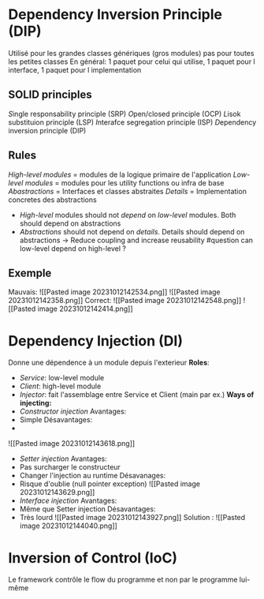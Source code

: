 # Dependency Inversion Principle (DIP)
Utilisé pour les grandes classes génériques (gros modules) pas pour toutes les petites classes
En général: 1 paquet pour celui qui utilise, 1 paquet pour l interface, 1 paquet pour l implementation
## SOLID principles
*S*ingle responsability principle (SRP)
*O*pen/closed principle (OCP)
*L*isok substituion principle (LSP)
*I*nterafce segregation principle (ISP)
*D*ependency inversion principle (DIP)
## Rules
*High-level modules* = modules de la logique primaire de l'application
*Low-level modules* = modules pour les utility functions ou infra de base
*Abastractions* = Interfaces et classes abstraites
*Details* = Implementation concretes des abstractions
- *High-level* modules should not *depend* on *low-level* modules. Both should depend on abstractions
- *Abstractions* should not depend on *details*. Details should depend on abstractions
-> Reduce coupling and increase reusability
#question can low-level depend on high-level ?
## Exemple
Mauvais:
![[Pasted image 20231012142534.png]]
![[Pasted image 20231012142358.png]]
Correct:
![[Pasted image 20231012142548.png]]
![[Pasted image 20231012142414.png]]
# Dependency Injection (DI)
Donne une dépendence à un module depuis l'exterieur
**Roles**:
- *Service*: low-level module
- *Client*: high-level module
- *Injector*: fait l'assemblage entre Service et Client (main par ex.)
**Ways of injecting:**
-  *Constructor injection*
Avantages:
- Simple
Désavantages:
- 
![[Pasted image 20231012143618.png]]
- *Setter injection*
Avantages:
- Pas surcharger le constructeur
- Changer l'injection au runtime
Désavanages:
- Risque d'oublie (null pointer exception)
![[Pasted image 20231012143629.png]]
- *Interface injection*
Avantages:
- Même que Setter injection
Désavantages:
- Très lourd
![[Pasted image 20231012143927.png]]
Solution :
![[Pasted image 20231012144040.png]]
# Inversion of Control (IoC)
Le framework contrôle le flow du programme et non par le programme lui-même